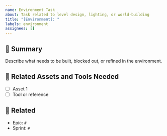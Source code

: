 ```yaml
---
name: Environment Task
about: Task related to level design, lighting, or world-building
title: "[Environment]: "
labels: environment
assignees: []
---
```


## 🌄 Summary
Describe what needs to be built, blocked out, or refined in the environment.

## 🧩 Related Assets and Tools Needed
- [ ] Asset 1
- [ ] Tool or reference

## 🔗 Related
- Epic: `#`
- Sprint: `#`
